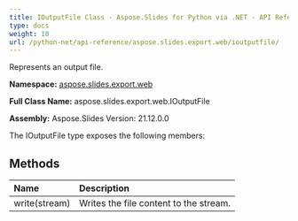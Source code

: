 ```yaml
---
title: IOutputFile Class - Aspose.Slides for Python via .NET - API Reference
type: docs
weight: 10
url: /python-net/api-reference/aspose.slides.export.web/ioutputfile/
---
```


Represents an output file.

**Namespace:** [aspose.slides.export.web](/python-net/api-reference/aspose.slides.export.web/)

**Full Class Name:** aspose.slides.export.web.IOutputFile

**Assembly:**  Aspose.Slides Version: 21.12.0.0

The IOutputFile type exposes the following members:
## **Methods**
|**Name**|**Description**|
| :- | :- |
|write(stream)|Writes the file content to the stream.|
